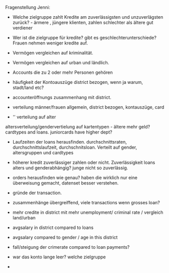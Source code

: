 Fragenstellung Jenni:

- Welche zielgruppe zahlt Kredite am zuverlässigsten und unzuverlägsten zurück?
        - ärmere , jüngere klienten, zahlen schlechter als ältere  gut verdiener

- Wer ist die zielgruppe für kredite? gibt es geschlechterunterschiede?
        Frauen nehmen weniger kredite auf. 
        
- Vermögen vergleichen auf kriminalität.
- Vermögen vergleichen auf urban und ländlich.




- Accounts die zu 2 oder mehr Personen gehören 

- häufigkeit der Kontoauszüge district bezogen, wenn ja warum, stadt/land etc?
- accounteröffnungs zusammenhang mit district.

- verteilung männer/frauen allgemein, district bezogen, kontauszüge, card
- '' verteilung auf alter

altersverteilung/gendervertielung auf kartentypen - ältere mehr geld?
 cardtypes and loans. juniorcards have higher dept?
 
 - Laufzeiten der loans herausfinden. durchschnittsraten, durchschnittslaufzeit, durchschnitsloan. Verteilt auf gender, altersgruppen und cardtypes
 
 - höherer kredit zuverlässiger zahlen oder nicht. Zuverlässigkeit loans alters und genderabhängig? junge nicht so zuverlässig.
 
 - orders herausfinden wie genau? haben die wirklich nur eine überweisung gemacht, datenset besser verstehen.
 
 - gründe der transaction. 
 
 - zusammenhänge übergreiffend, viele transactions wenn grosses loan? 
 
 - mehr credite in district mit mehr unemployment/ criminal rate / vergleich land/urban 
 - avgsalary in district compared to loans
 - avgsalary compared to gender / age in this district
 - fall/steigung der crimerate compared to loan payments?
 
 - war das konto lange leer? welche zielgruppe
 
 - 